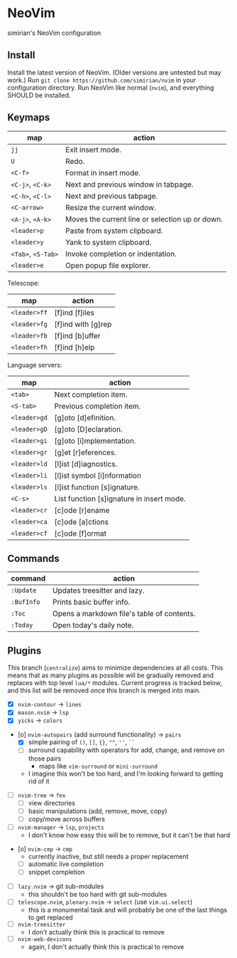 # NeoVim

simirian's NeoVim configuration

## Install

Install the latest version of NeoVim. (Older versions are untested but may
work.) Run `git clone https://github.com/simirian/nvim` in your configuration
directory. Run NeoVim like normal (`nvim`), and everything SHOULD be installed.

## Keymaps

| map                | action                                          |
| ------------------ | ----------------------------------------------- |
| `jj`               | Exit insert mode.                               |
| `U`                | Redo.                                           |
| `<C-f>`            | Format in insert mode.                          |
| `<C-j>`, `<C-k>`   | Next and previous window in tabpage.            |
| `<C-h>`, `<C-l>`   | Next and previous tabpage.                      |
| `<C-arrow>`        | Resize the current window.                      |
| `<A-j>`, `<A-k>`   | Moves the current line or selection up or down. |
| `<leader>p`        | Paste from system clipboard.                    |
| `<leader>y`        | Yank to system clipboard.                       |
| `<Tab>`, `<S-Tab>` | Invoke completion or indentation.               |
| `<leader>e`        | Open popup file explorer.                       |

Telescope:

| map          | action                 |
| ------------ | ---------------------- |
| `<leader>ff` | \[f\]ind \[f\]iles     |
| `<leader>fg` | \[f\]ind with \[g\]rep |
| `<leader>fb` | \[f\]ind \[b\]uffer    |
| `<leader>fh` | \[f\]ind \[h\]elp      |

Language servers:

| map          | action                                      |
| ------------ | ------------------------------------------- |
| `<tab>`      | Next completion item.                       |
| `<S-tab>`    | Previous completion item.                   |
| `<leader>gd` | \[g\]oto \[d\]efinition.                    |
| `<leader>gD` | \[g\]oto \[D\]eclaration.                   |
| `<leader>gi` | \[g\]oto \[i\]mplementation.                |
| `<leader>gr` | \[g\]et \[r\]eferences.                     |
| `<leader>ld` | \[l\]ist \[d\]iagnostics.                   |
| `<leader>li` | \[l\]ist symbol \[i\]nformation             |
| `<leader>ls` | \[l\]ist function \[s\]ignature.            |
| `<C-s>`      | List function \[s\]ignature in insert mode. |
| `<leader>cr` | \[c\]ode \[r\]ename                         |
| `<leader>ca` | \[c\]ode \[a\]ctions                        |
| `<leader>cf` | \[c\]ode \[f\]ormat                         |

## Commands

| command     | action                                     |
| ----------- | ------------------------------------------ |
| `:Update`   | Updates treesitter and lazy.               |
| `:BufInfo`  | Prints basic buffer info.                  |
| `:Toc`      | Opens a markdown file's table of contents. |
| `:Today`    | Open today's daily note.                   |

## Plugins

This branch (`centralize`) aims to minimize dependencies at all costs. This
means that as many plugins as possible will be gradually removed and replaces
with top level `lua/*` modules. Current progress is tracked below, and this list
will be removed once this branch is merged into main.

- [x] `nvim-contour` -> `lines`
- [x] `mason.nvim` -> `lsp`
- [x] `yicks` -> `colors`
- [o] `nvim-autopairs` (add surround functionality) -> `pairs`
    - [x] simple pairing of `()`, `[]`, `{}`, `""`, `''`, ` `` `
    - [ ] surround capability with operators for add, change, and remove on
      those pairs
        - maps like `vim-surround` or `mini-surround`
    - I imagine this won't be too hard, and I'm looking forward to getting rid
      of it
- [ ] `nvim-tree` -> `fex`
    - [ ] view directories
    - [ ] basic manipulations (add, remove, move, copy)
    - [ ] copy/move across buffers
- [ ] `nvim-manager` -> `lsp`, `projects`
    - I don't know how easy this will be to remove, but it can't be that hard
- [o] `nvim-cmp` -> `cmp`
    - currently inactive, but still needs a proper replacement
    - [ ] automatic live completion
    - [ ] snippet completion
- [ ] `lazy.nvim` -> git sub-modules
    - this shouldn't be too hard with git sub-modules
- [ ] `telescope.nvim`, `plenary.nvim` -> `select` (use `vim.ui.select`)
    - this is a monumental task and will probably be one of the last things to
      get replaced
- [ ] `nvim-treesitter`
    - I don't actually think this is practical to remove
- [ ] `nvim-web-devicons`
    - again, I don't actually think this is practical to remove
